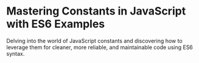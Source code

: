 # Mastering Constants in JavaScript with ES6 Examples

Delving into the world of JavaScript constants and discovering how to leverage them for cleaner, more reliable, and maintainable code using ES6 syntax.